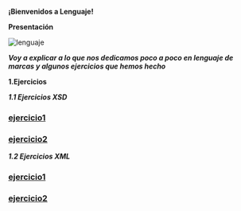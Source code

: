 **¡Bienvenidos a Lenguaje!**

**Presentación**

![lenguaje](https://s3.amazonaws.com/s3.timetoast.com/public/uploads/photo/7153283/image/8fdfa57a604e1b7e492e02ef554cd840)

_**Voy a explicar a lo que nos dedicamos poco a poco en lenguaje de marcas y algunos ejercicios que hemos hecho**_

**1.Ejercicios**

_**1.1 Ejercicios XSD**_

### [ejercicio1](https://github.com/mariojp8/Lenguaje-de-marcas/blob/main/LENGUAJE%20DE%20MARCAS/heladeria.xsd)
### [ejercicio2](https://github.com/mariojp8/Lenguaje-de-marcas/blob/main/LENGUAJE%20DE%20MARCAS/alumno.xsd)

_**1.2 Ejercicios XML**_

### [ejercicio1](https://github.com/mariojp8/Lenguaje-de-marcas/blob/main/LENGUAJE%20DE%20MARCAS/EJER%205.2.xml)
### [ejercicio2](https://github.com/mariojp8/Lenguaje-de-marcas/blob/main/LENGUAJE%20DE%20MARCAS/tipois%20simples.xml)
